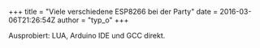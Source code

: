 +++
title = "Viele verschiedene ESP8266 bei der Party"
date = 2016-03-06T21:26:54Z
author = "typ_o"
+++
  

  

  

  
  
Ausprobiert: LUA, Arduino IDE und GCC direkt.
